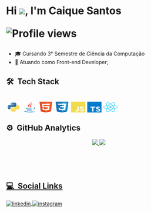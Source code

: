
<p><h1 align="left">Hi <img src="https://raw.githubusercontent.com/kaueMarques/kaueMarques/master/hi.gif" width="30px">, I'm Caique Santos <p align="left"> <img src="https://komarev.com/ghpvc/?username=CaiqueTodd&color=yellow" alt="Profile views" /> </p></h1>


- 🎓 Cursando 3° Semestre de Ciência da Computação
- 🎯 Atuando como Front-end Developer;



## 🛠 &nbsp;Tech Stack
<div style="display: inline_block"><br>
<img align="center" alt="Caique-PYTHON" height="30" width="40" src="https://raw.githubusercontent.com/devicons/devicon/master/icons/python/python-original.svg">
<img align="center" alt="Caique-JAVA" height="30" width="40" src="https://raw.githubusercontent.com/devicons/devicon/master/icons/java/java-original.svg">
<img align="center" alt="Caique-HTML" height="30" width="40" src="https://raw.githubusercontent.com/devicons/devicon/master/icons/html5/html5-original.svg">
<img align="center" alt="Caique-CSS" height="30" width="40" src="https://raw.githubusercontent.com/devicons/devicon/master/icons/css3/css3-original.svg">
<img align="center" alt="Caique-Js" height="30" width="40" src="https://raw.githubusercontent.com/devicons/devicon/master/icons/javascript/javascript-plain.svg">
<img align="center" alt="Caique-Ts" height="30" width="40" src="https://raw.githubusercontent.com/devicons/devicon/master/icons/typescript/typescript-plain.svg">
<img align="center" alt="Caique-React" height="30" width="40" src="https://raw.githubusercontent.com/devicons/devicon/master/icons/react/react-original.svg">

<br>

## ⚙️ &nbsp;GitHub Analytics

<div align="center">
  <a href="https://github.com/CaiqueTodd">
  <img height="210em" src="https://github-readme-stats.vercel.app/api?username=CaiqueTodd&show_icons=true&theme=radical&include_all_commits=true&count_private=true"/>
  <img height="210em" src="https://github-readme-stats.vercel.app/api/top-langs/?username=CaiqueTodd&exclude_repo=github-readme-stats,Pong,Freeway-JS&langs_count=5&theme=radical"/>
</div><br>


<br><br>

## 💻 &nbsp;Social Links

<p align="left">
<a href="https://www.linkedin.com/in/caique-andrade-dos-santos/" target="_blank">
  <img align="center" src="https://img.shields.io/badge/-Caique Andrade-05122A?style=flat&logo=linkedin" alt="linkedin"/>
</a>
<a href="https://instagram.com/caiquetodd" target="_blank">
 <img align="center" src="https://img.shields.io/badge/-CaiqueTodd-05122A?style=flat&logo=instagram" alt="instagram"/>
</a>
</p>
